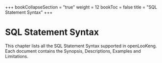 +++
bookCollapseSection = "true"
weight = 12
bookToc = false
title = "SQL Statement Syntax"
+++

# SQL Statement Syntax

This chapter lists all the SQL Statement Syntax supported in openLooKeng. Each document contains the Synopsis, Descriptions, Examples and Limitations.  